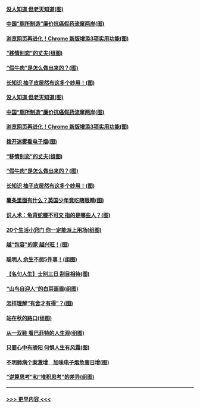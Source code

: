 #### [没人知道 但老天知道(图)](../pages/p8/907731.md?t=09181433) 
#### [中国“厕所制造”廉价抗癌假药流窜两岸(图)](../pages/p8/907723.md?t=09181433) 
#### [浏览网页再进化！Chrome 新版增添3项实用功能(图)](../pages/p8/907714.md?t=09181433) 
#### [“移情别恋”的丈夫(组图)](../pages/p8/907644.md?t=09181433) 
#### [“假牛肉”是怎么做出来的？(图)](../pages/p8/907668.md?t=09181433) 
#### [长知识 柚子皮居然有这多个妙用！(图)](../pages/p8/907425.md?t=09181433) 
#### [没人知道 但老天知道(图)](../pages/p8/907731.md?t=09181433) 
#### [中国“厕所制造”廉价抗癌假药流窜两岸(图)](../pages/p8/907723.md?t=09181433) 
#### [浏览网页再进化！Chrome 新版增添3项实用功能(图)](../pages/p8/907714.md?t=09181433) 
#### [拨开迷雾看电子烟(图)](../pages/p8/907427.md?t=09181433) 
#### [“移情别恋”的丈夫(组图)](../pages/p8/907644.md?t=09181433) 
#### [“假牛肉”是怎么做出来的？(图)](../pages/p8/907668.md?t=09181433) 
#### [长知识 柚子皮居然有这多个妙用！(图)](../pages/p8/907425.md?t=09181433) 
#### [薯条里面有什么？英国少年竟吃瞎眼睛(图)](../pages/p8/907381.md?t=09181433) 
#### [识人术：龟背蛇腰不可交 指的是哪些人？(图)](../pages/p8/907503.md?t=09181433) 
#### [20个生活小窍门 你一定能派上用场(组图)](../pages/p8/907510.md?t=09181433) 
#### [越“包容”的家 越兴旺！(图)](../pages/p8/907328.md?t=09181433) 
#### [聪明人 余生不想5件事！(组图)](../pages/p8/907364.md?t=09181433) 
#### [【名句人生】士别三日 刮目相待(图)](../pages/p8/906988.md?t=09181433) 
#### [“山鸟自迎人”的白耳画眉(组图)](../pages/p8/907332.md?t=09181433) 
#### [怎样理解“有舍才有得”？(图)](../pages/p8/906872.md?t=09181433) 
#### [站在秋的路口(组图)](../pages/p8/906914.md?t=09181433) 
#### [从一双鞋 看巴菲特的人生观(组图)](../pages/p8/907311.md?t=09181433) 
#### [只要心中有骄阳 何惧人生有风霜(图)](../pages/p8/907320.md?t=09181433) 
#### [不明肺病个案激增　加味电子烟危害日增(图)](../pages/p8/907307.md?t=09181433) 
#### [“逆算思考”和“堆积思考”的差异(组图)](../pages/p8/907229.md?t=09181433) 

----
#### [ >>> 更早内容 <<< ](../indexes/p8-earlier.md)
